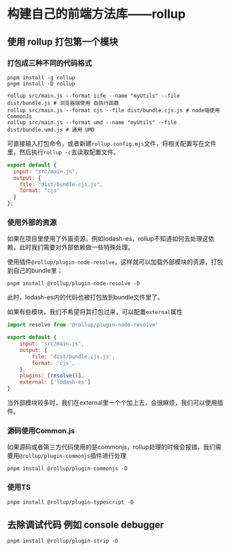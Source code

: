 # 构建自己的前端方法库——rollup

## 使用 rollup 打包第一个模块

### 打包成三种不同的代码格式

```shell
pnpm install -g rollup
pnpm install -D rollup
```

```shell
rollup src/main.js --format iife --name "myUtils" --file dist/bundle.js # 浏览器端使用 自执行函数
rollup src/main.js --format cjs --file dist/bundle.cjs.js # node端使用 CommonJs
rollup src/main.js --format umd --name "myUtils" --file dist/bundle.umd.js # 通用 UMD
```

可直接输入打包命令，或者新建`rollup.config.mjs`文件，将相关配置写在文件里，然后执行`rollup -c`去读取配置文件。

```js
export default {
  input: "src/main.js",
  output: {
    file: "dist/bundle.cjs.js",
    format: "cjs"
  }
};
```

### 使用外部的资源

如果在项目里使用了外面资源，例如lodash-es，rollup不知道如何去处理这依赖，此时我们需要对外部依赖做一些特殊处理。

使用插件`@rollup/plugin-node-resolve`，这样就可以加载外部模块的资源，打包到自己的bundle里；

```shell
pnpm install @rollup/plugin-node-resolve -D
```

此时，lodash-es内的代码也被打包放到bundle文件里了。

如果有些模块，我们不希望将其打包过来，可以配置`external`属性

```js
import resolve from '@rollup/plugin-node-resolve'

export default {
    input: 'src/main.js',
    output: {
        file: 'dist/bundle.cjs.js',
        format: 'cjs',
    },
    plugins: [resolve()],
    external: ['lodash-es']
}
```

当外部模块较多时，我们在external里一个个加上去，会很麻烦，我们可以使用插件。

### 源码使用Common.js

如果源码或者第三方代码使用的是commonjs，rollup处理的时候会报错，我们需要用`@rollup/plugin-commonjs`插件进行处理

```shell
pnpm install @rollup/plugin-commonjs -D
```

### 使用TS

```shell
pnpm install @rollup/plugin-typescript -D
```

## 去除调试代码 例如 console debugger

```shell
pnpm install @rollup/plugin-strip -D
```
